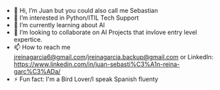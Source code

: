 - 👋 Hi, I’m Juan but you could also call me Sebastian
- 👀 I’m interested in Python/ITIL Tech Support 
- 🌱 I’m currently learning about AI
- 💞️ I’m looking to collaborate on AI Projects that invlove entry level expertice. 
- 📫 How to reach me jreinagarcia6@gmail.com/jreinagarcia.backup@gmail.com or LinkedIn: https://www.linkedin.com/in/juan-sebasti%C3%A1n-reina-garc%C3%ADa/
- ⚡ Fun fact: I'm a Bird Lover/I speak Spanish fluenty

<!---
juansereina33/juansereina33 is a ✨ special ✨ repository because its `README.md` (this file) appears on your GitHub profile.
You can click the Preview link to take a look at your changes.
--->
